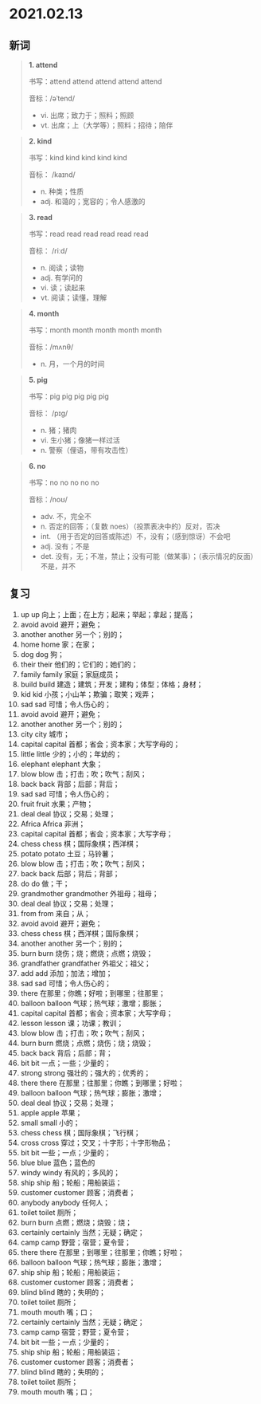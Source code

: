 # 2021.02.13

## 新词


> **1. attend**
>
> 书写：attend attend attend attend attend
>
> 音标：/əˈtend/
>
> - vi. 出席；致力于；照料；照顾
> - vt. 出席；上（大学等）；照料；招待；陪伴


> **2. kind**
>
> 书写：kind kind kind kind kind 
>
> 音标： /kaɪnd/
>
> - n. 种类；性质
> - adj. 和蔼的；宽容的；令人感激的


> **3. read**
>
> 书写：read read read read read read
>
> 音标： /riːd/
>
> - n. 阅读；读物
> - adj. 有学问的
> - vi. 读；读起来
> - vt. 阅读；读懂，理解



> **4. month**
>
> 书写：month month month month month
>
> 音标：/mʌnθ/
>
> - n. 月，一个月的时间



> **5. pig**
>
> 书写：pig pig pig pig pig
>
> 音标： /pɪɡ/
>
> - n. 猪；猪肉
> - vi. 生小猪；像猪一样过活
> - n. 警察（俚语，带有攻击性）


> **6. no**
>
> 书写：no no no no no
>
> 音标：/noʊ/
>
> - adv. 不，完全不
> - n. 否定的回答；（复数 noes）（投票表决中的）反对，否决
> - int. （用于否定的回答或陈述）不，没有；（感到惊讶）不会吧
> - adj. 没有；不是
> - det. 没有，无；不准，禁止；没有可能（做某事）；（表示情况的反面）不是，并不


## 复习

1. up up 向上；上面；在上方；起来；举起；拿起；提高；
2. avoid avoid 避开；避免；
3. another another 另一个；别的；
4. home home 家；在家；
5. dog dog 狗；
6. their their 他们的；它们的；她们的；
7. family family 家庭；家庭成员；
8. build build 建造；建筑；开发；建构；体型；体格；身材；
9. kid kid 小孩；小山羊；欺骗；取笑；戏弄；
10. sad sad 可惜；令人伤心的；
11. avoid avoid 避开；避免；
12. another another 另一个；别的；
13. city city 城市；
14. capital capital 首都；省会；资本家；大写字母的；
15. little little 少的；小的；年幼的；
16. elephant elephant 大象；
17. blow blow 击；打击；吹；吹气；刮风；
18. back back 背部；后部；背后；
19. sad sad 可惜；令人伤心的；
20. fruit fruit 水果；产物；
21. deal deal 协议；交易；处理；
22. Africa Africa 非洲；
23. capital capital 首都；省会；资本家；大写字母；
24. chess chess 棋；国际象棋；西洋棋；
25. potato potato 土豆；马铃薯；
26. blow blow 击；打击；吹；吹气；刮风；
27. back back 后部；背后；背部；
28. do do 做；干；
29. grandmother grandmother 外祖母；祖母；
30. deal deal 协议；交易；处理；
31. from from 来自；从；
32. avoid avoid 避开；避免；
33. chess chess 棋；西洋棋；国际象棋；
34. another another 另一个；别的；
35. burn burn 烧伤；烧；燃烧；点燃；烧毁；
36. grandfather grandfather 外祖父；祖父；
37. add add 添加；加法；增加；
38. sad sad 可惜；令人伤心的；
39. there 在那里；你瞧；好啦；到哪里；往那里；
40. balloon balloon 气球；热气球；激增；膨胀；
41. capital capital 首都；省会；资本家；大写字母；
42. lesson lesson 课；功课；教训；
43. blow blow 击；打击；吹；吹气；刮风；
44. burn burn 燃烧；点燃；烧伤；烧；烧毁；
45. back back 背后；后部；背；
46. bit bit 一点；一些；少量的；
47. strong strong 强壮的；强大的；优秀的；
48. there there 在那里；往那里；你瞧；到哪里；好啦；
49. balloon balloon 气球；热气球；膨胀；激增；
50. deal deal 协议；交易；处理；
51. apple apple 苹果；
52. small small 小的；
53. chess chess 棋；国际象棋；飞行棋；
54. cross cross 穿过；交叉；十字形；十字形物品；
55. bit bit 一些；一点；少量的；
56. blue blue 蓝色；蓝色的
57. windy windy 有风的；多风的；
58. ship ship 船；轮船；用船装运；
59. customer customer 顾客；消费者；
60. anybody anybody 任何人；
61. toilet toilet 厕所；
62. burn burn 点燃；燃烧；烧毁；烧；
63. certainly certainly 当然；无疑；确定；
64. camp camp 野营；宿营；夏令营；
65. there there 在那里；到哪里；往那里；你瞧；好啦；
66. balloon balloon 气球；热气球；膨胀；激增；
67. ship ship 船；轮船；用船装运；
68. customer customer 顾客；消费者；
69. blind blind 瞎的；失明的；
70. toilet toilet 厕所；
71. mouth mouth 嘴；口；
72. certainly certainly 当然；无疑；确定；
73. camp camp 宿营；野营；夏令营；
74. bit bit 一些；一点；少量的；
75. ship ship 船；轮船；用船装运；
76. customer customer 顾客；消费者；
77. blind blind 瞎的；失明的；
78. toilet toilet 厕所；
79. mouth mouth 嘴；口；